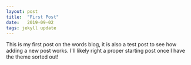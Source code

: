 ```yaml
---
layout: post
title:  "First Post"
date:   2019-09-02
tags: jekyll update
---
```

This is my first post on the words blog, it is also a test post to see how adding a new post works. I'll likely right a proper starting post once I have the theme sorted out!
